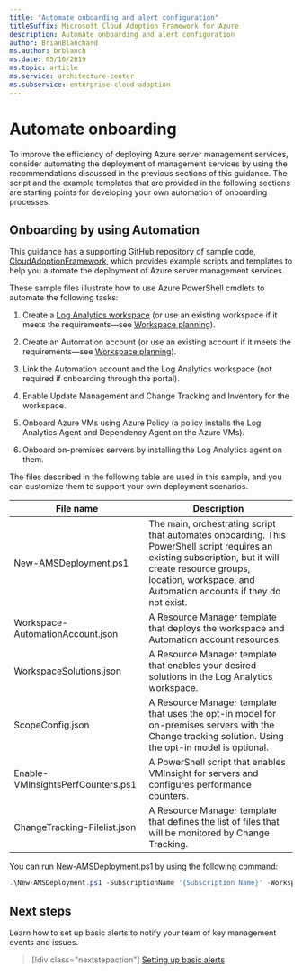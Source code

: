 ```yaml
---
title: "Automate onboarding and alert configuration"
titleSuffix: Microsoft Cloud Adoption Framework for Azure
description: Automate onboarding and alert configuration
author: BrianBlanchard
ms.author: brblanch
ms.date: 05/10/2019
ms.topic: article
ms.service: architecture-center
ms.subservice: enterprise-cloud-adoption
---
```


# Automate onboarding

To improve the efficiency of deploying Azure server management services, consider automating the deployment of management services by using the recommendations discussed in the previous sections of this guidance. The script and the example templates that are provided in the following sections are starting points for developing your own automation of onboarding processes.

## Onboarding by using Automation

This guidance has a supporting GitHub repository of sample code, [CloudAdoptionFramework](https://aka.ms/CAF/manage/automation-samples), which provides example scripts and templates to help you automate the deployment of Azure server management services.

These sample files illustrate how to use Azure PowerShell cmdlets to automate the following tasks:

1. Create a [Log Analytics workspace](/azure/azure-monitor/platform/manage-access) (or use an existing workspace if it meets the requirements&mdash;see [Workspace planning](./prerequisites.md#log-analytics-workspace-and-automation-account-planning)).

2. Create an Automation account (or use an existing account if it meets the requirements&mdash;see [Workspace planning](./prerequisites.md#log-analytics-workspace-and-automation-account-planning)).

3. Link the Automation account and the Log Analytics workspace (not required if onboarding through the portal).

4. Enable Update Management and Change Tracking and Inventory for the workspace.

5. Onboard Azure VMs using Azure Policy (a policy installs the Log Analytics Agent and Dependency Agent on the Azure VMs).

6. Onboard on-premises servers by installing the Log Analytics agent on them.

The files described in the following table are used in this sample, and you can customize them to support your own deployment scenarios.

| File name | Description |
|-----------|-------------|
| New-AMSDeployment.ps1 | The main, orchestrating script that automates onboarding. This PowerShell script requires an existing subscription, but it will create resource groups, location, workspace, and Automation accounts if they do not exist. |
| Workspace-AutomationAccount.json | A Resource Manager template that deploys the workspace and Automation account resources. |
| WorkspaceSolutions.json | A Resource Manager template that enables your desired solutions in the Log Analytics workspace. |
| ScopeConfig.json | A Resource Manager template that uses the opt-in model for on-premises servers with the Change tracking solution. Using the opt-in model is optional. |
| Enable-VMInsightsPerfCounters.ps1 | A PowerShell script that enables VMInsight for servers and configures performance counters. |
| ChangeTracking-Filelist.json | A Resource Manager template that defines the list of files that will be monitored by Change Tracking. |

You can run New-AMSDeployment.ps1 by using the following command:

```powershell
.\New-AMSDeployment.ps1 -SubscriptionName '{Subscription Name}' -WorkspaceName '{Workspace Name}' -WorkspaceLocation '{Azure Location}' -AutomationAccountName {Account Name} -AutomationAccountLocation {Account Location}
```

## Next steps

Learn how to set up basic alerts to notify your team of key management events and issues.

> [!div class="nextstepaction"]
> [Setting up basic alerts](./setup-alerts.md)
